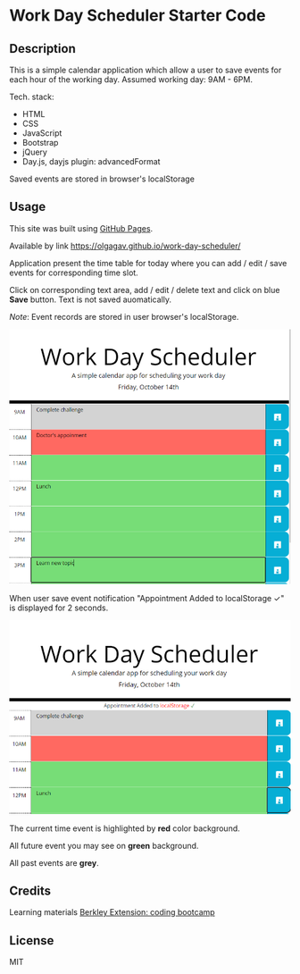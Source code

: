 # Work Day Scheduler Starter Code
## Description
This is a simple calendar application which allow a user to save events for each hour of the working day. Assumed working day: 9AM - 6PM.

Tech. stack:
- HTML
- CSS
- JavaScript
- Bootstrap
- jQuery
- Day.js, dayjs plugin: advancedFormat

Saved events are stored in browser's localStorage

## Usage
This site was built using [GitHub Pages](https://pages.github.com/). 

Available by link https://olgagav.github.io/work-day-scheduler/

Application present the time table for today where you can add / edit / save events for corresponding time slot. 

Click on corresponding text area, add / edit / delete text and click on blue **Save** button. Text is not saved auomatically.

_Note_: Event records are stored in user browser's localStorage.

![This ope page application. At the header you may see the current day of week and current day. Below timetable from 9AM till 5PM with saved event.](assets/images/AppScreenshot.png)

When user save event notification "Appointment Added to localStorage ✓" is displayed for 2 seconds.

![Screenshot of the application with notification message 'Appointment Added to localStorage ✓'](assets/images/AppScreenshot_Notification.png)

The current time event is highlighted by **red** color background.

All future event you may see on **green** background.

All past events are **grey**.

## Credits

Learning materials [Berkley Extension: coding bootcamp](https://extension.berkeley.edu/)


## License
MIT
